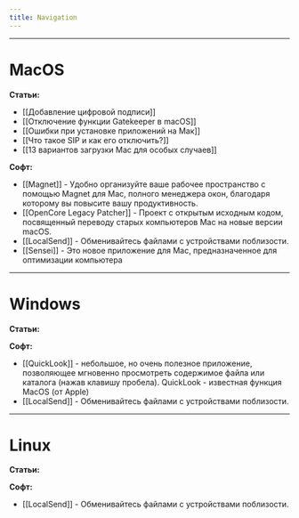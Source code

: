 ```yaml
---
title: Navigation
---
```

---

# MacOS

**Статьи:**

- [[Добавление цифровой подписи]]
- [[Отключение функции Gatekeeper в macOS]]
- [[Ошибки при установке приложений на Мак]]
- [[Что такое SIP и как его отключить?]]
- [[13 вариантов загрузки Mac для особых случаев]]

**Софт:**

- [[Magnet]] - Удобно организуйте ваше рабочее пространство с помощью Magnet для Mac, полного менеджера окон, благодаря которому вы повысите вашу продуктивность.
- [[OpenCore Legacy Patcher]] - Проект с открытым исходным кодом, посвященный переводу старых компьютеров Mac на новые версии macOS.
- [[LocalSend]] - Обменивайтесь файлами с устройствами поблизости.
- [[Sensei]] - Это новое приложение для Mac, предназначенное для оптимизации компьютера

---

# Windows

**Статьи:**

**Софт:**

- [[QuickLook]] - небольшое, но очень полезное приложение, позволяющее мгновенно просмотреть содержимое файла или каталога (нажав клавишу пробела). QuickLook - известная функция MacOS (от Apple)
- [[LocalSend]] - Обменивайтесь файлами с устройствами поблизости.

---

# Linux

**Статьи:**

**Софт:**

- [[LocalSend]] - Обменивайтесь файлами с устройствами поблизости.